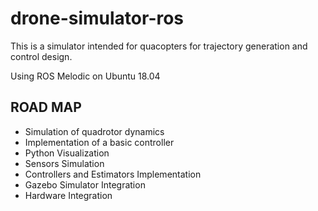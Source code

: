 # drone-simulator-ros

This is a simulator intended for quacopters for trajectory generation and control design.

Using ROS Melodic on Ubuntu 18.04

## ROAD MAP

* Simulation of quadrotor dynamics
* Implementation of a basic controller
* Python Visualization
* Sensors Simulation
* Controllers and Estimators Implementation
* Gazebo Simulator Integration
* Hardware Integration